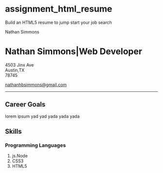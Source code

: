 # assignment_html_resume
Build an HTML5 resume to jump start your job search
<p>Nathan Simmons</p>
<h1>Nathan Simmons|Web Developer</h1>
<p>4503 Jinx Ave<br>Austin,TX<br>78745</p>
<p><a href="mailto:nathanhbsimmons@gmail.com">nathanhbsimmons@gmail.com</a></p>
<hr>
<section>
  <h2>Career Goals</h2>
  <p>lorem ipsum yad yad yada yada yada</p>
  </section>
<section>
  <h2>Skills</h2>
  <h3>Programming Languages</h3>
  <ol>
    <li>js.Node</li>
    <li>CSS3</li>
    <li>HTML5</li>
  </ol>
 </section>

